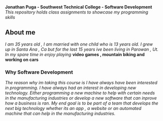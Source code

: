 **Jonathan Puga - Southwest Technical College - Software Development**
_This repository holds class assignments to showcase my programming skills_

## About me
_I am 35 years old , I am married with one child who is 13 years old.
I grew up in Santa Ana , Ca but for the last 15 years ive been living in 
Parowan , Ut._
_In my spare time in enjoy playing_ **video games , mountain biking and working on cars**

### Why Software Development
_The reason why im taking this course is I have always have been interested in programming. I have always had an interest 
in developing new technology. Either programming a new machine to help with certain needs in the manufacturing industries
or develop a new software that can inprove how a business is ran. My end goal is to be part of a team that develops the next big 
technology whether its an app , a website or an automated machine that can help in the manufacturing industries._  
